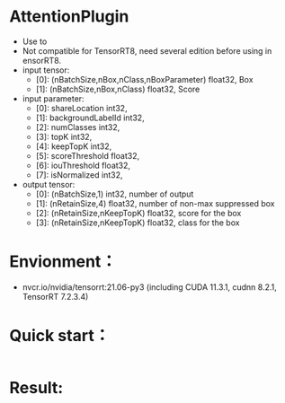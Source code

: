 # AttentionPlugin
+ Use to 
+ Not compatible for TensorRT8, need several edition before using in ensorRT8.
+ input tensor:
    - [0]: (nBatchSize,nBox,nClass,nBoxParameter)   float32,    Box
    - [1]: (nBatchSize,nBox,nClass)                 float32,    Score
+ input parameter:
    - [0]: shareLocation                            int32,
    - [1]: backgroundLabelId                        int32,
    - [2]: numClasses                               int32,
    - [3]: topK                                     int32,
    - [4]: keepTopK                                 int32,
    - [5]: scoreThreshold                           float32,
    - [6]: iouThreshold                             float32,
    - [7]: isNormalized                             int32,
+ output tensor:
    - [0]: (nBatchSize,1)                           int32,      number of output
    - [1]: (nRetainSize,4)                          float32,    number of non-max suppressed box
    - [2]: (nRetainSize,nKeepTopK)                  float32,    score for the box
    - [3]: (nRetainSize,nKeepTopK)                  float32,    class for the box

# Envionment：
+ nvcr.io/nvidia/tensorrt:21.06-py3 (including CUDA 11.3.1, cudnn 8.2.1, TensorRT 7.2.3.4)

# Quick start：
```shell

```

# Result:
```

```
